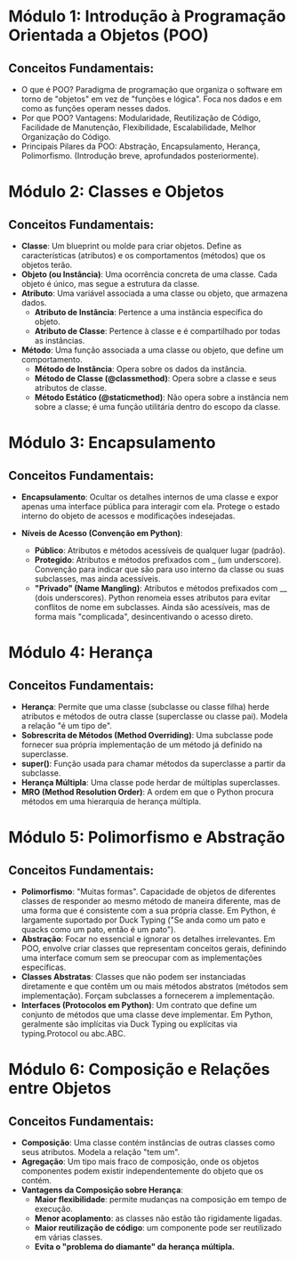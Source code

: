 # Módulo 1: Introdução à Programação Orientada a Objetos (POO)

## Conceitos Fundamentais:
- O que é POO? Paradigma de programação que organiza o software em torno de "objetos" em vez de "funções e lógica". Foca nos dados e em como as funções operam nesses dados.
- Por que POO? Vantagens: Modularidade, Reutilização de Código, Facilidade de Manutenção, Flexibilidade, Escalabilidade, Melhor Organização do Código.
- Principais Pilares da POO: Abstração, Encapsulamento, Herança, Polimorfismo. (Introdução breve, aprofundados posteriormente).
  
# Módulo 2: Classes e Objetos

## Conceitos Fundamentais:
- **Classe**: Um blueprint ou molde para criar objetos. Define as características (atributos) e os comportamentos (métodos) que os objetos terão.
- **Objeto (ou Instância)**: Uma ocorrência concreta de uma classe. Cada objeto é único, mas segue a estrutura da classe.
- **Atributo**: Uma variável associada a uma classe ou objeto, que armazena dados.
    - **Atributo de Instância**: Pertence a uma instância específica do objeto.
    - **Atributo de Classe**: Pertence à classe e é compartilhado por todas as instâncias.
- **Método**: Uma função associada a uma classe ou objeto, que define um comportamento.
    - **Método de Instância**: Opera sobre os dados da instância.
    - **Método de Classe (@classmethod)**: Opera sobre a classe e seus atributos de classe.
    - **Método Estático (@staticmethod)**: Não opera sobre a instância nem sobre a classe; é uma função utilitária dentro do escopo da classe.

# Módulo 3: Encapsulamento

## Conceitos Fundamentais:

- **Encapsulamento**: Ocultar os detalhes internos de uma classe e expor apenas uma interface pública para interagir com ela.
Protege o estado interno do objeto de acessos e modificações indesejadas.

- **Níveis de Acesso (Convenção em Python)**:
    - **Público**: Atributos e métodos acessíveis de qualquer lugar (padrão).
    - **Protegido**: Atributos e métodos prefixados com _ (um underscore). Convenção para indicar que são para uso interno da classe ou suas subclasses, mas ainda acessíveis.
    - **"Privado" (Name Mangling)**: Atributos e métodos prefixados com __ (dois underscores). Python renomeia esses atributos para evitar conflitos de nome em subclasses. Ainda são acessíveis, mas de forma mais "complicada", desincentivando o acesso direto.

# Módulo 4: Herança

## Conceitos Fundamentais:
- **Herança**: Permite que uma classe (subclasse ou classe filha) herde atributos e métodos de outra classe (superclasse ou classe pai). Modela a relação "é um tipo de".
- **Sobrescrita de Métodos (Method Overriding)**: Uma subclasse pode fornecer sua própria implementação de um método já definido na superclasse.
- **super()**: Função usada para chamar métodos da superclasse a partir da subclasse.
- **Herança Múltipla**: Uma classe pode herdar de múltiplas superclasses.
- **MRO (Method Resolution Order)**: A ordem em que o Python procura métodos em uma hierarquia de herança múltipla.

# Módulo 5: Polimorfismo e Abstração

## Conceitos Fundamentais:
- **Polimorfismo**: "Muitas formas". Capacidade de objetos de diferentes classes de responder ao mesmo método de maneira diferente, mas de uma forma que é consistente com a sua própria classe. Em Python, é largamente suportado por Duck Typing ("Se anda como um pato e quacks como um pato, então é um pato").
- **Abstração**: Focar no essencial e ignorar os detalhes irrelevantes. Em POO, envolve criar classes que representam conceitos gerais, definindo uma interface comum sem se preocupar com as implementações específicas.
- **Classes Abstratas**: Classes que não podem ser instanciadas diretamente e que contêm um ou mais métodos abstratos (métodos sem implementação). Forçam subclasses a fornecerem a implementação.
- **Interfaces (Protocolos em Python)**: Um contrato que define um conjunto de métodos que uma classe deve implementar. Em Python, geralmente são implícitas via Duck Typing ou explícitas via typing.Protocol ou abc.ABC.

# Módulo 6: Composição e Relações entre Objetos

## Conceitos Fundamentais:
- **Composição**: Uma classe contém instâncias de outras classes como seus atributos. Modela a relação "tem um".
- **Agregação**: Um tipo mais fraco de composição, onde os objetos componentes podem existir independentemente do objeto que os contém.
- **Vantagens da Composição sobre Herança**:
    - **Maior flexibilidade**: permite mudanças na composição em tempo de execução.
    - **Menor acoplamento**: as classes não estão tão rigidamente ligadas.
    - **Maior reutilização de código**: um componente pode ser reutilizado em várias classes.
    - **Evita o "problema do diamante" da herança múltipla.**